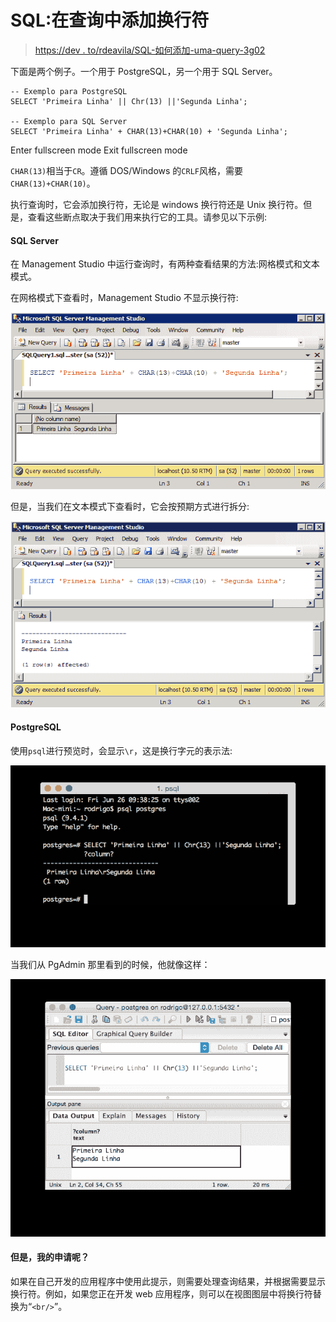 # SQL:在查询中添加换行符

> [https://dev . to/rdeavila/SQL-如何添加-uma-query-3g02](https://dev.to/rdeavila/sql-como-adicionar-uma-quebra-de-linha-em-uma-query-3g02)

下面是两个例子。一个用于 PostgreSQL，另一个用于 SQL Server。

```
-- Exemplo para PostgreSQL
SELECT 'Primeira Linha' || Chr(13) ||'Segunda Linha';

-- Exemplo para SQL Server
SELECT 'Primeira Linha' + CHAR(13)+CHAR(10) + 'Segunda Linha'; 
```

Enter fullscreen mode Exit fullscreen mode

`CHAR(13)`相当于`CR`。遵循 DOS/Windows 的`CRLF`风格，需要`CHAR(13)+CHAR(10)`。

执行查询时，它会添加换行符，无论是 windows 换行符还是 Unix 换行符。但是，查看这些断点取决于我们用来执行它的工具。请参见以下示例:

#### SQL Server

在 Management Studio 中运行查询时，有两种查看结果的方法:网格模式和文本模式。

在网格模式下查看时，Management Studio 不显示换行符:

[![](img/f0bfe4f5e90af8219797b6a65ba8d3e0.png)](https://res.cloudinary.com/practicaldev/image/fetch/s--3DpIRLiM--/c_limit%2Cf_auto%2Cfl_progressive%2Cq_auto%2Cw_880/https://avila.net.br/assets/sqlserver-result-to-grid.png)

但是，当我们在文本模式下查看时，它会按预期方式进行拆分:

[![](img/068be6e1e40d20e912d1b15b3bcac757.png)](https://res.cloudinary.com/practicaldev/image/fetch/s--Lgw1bCGP--/c_limit%2Cf_auto%2Cfl_progressive%2Cq_auto%2Cw_880/https://avila.net.br/assets/sqlserver-result-to-text.png)

#### PostgreSQL

使用`psql`进行预览时，会显示`\r`，这是换行字元的表示法:

[![](img/fd20b07b4699a61108df592cc8824e24.png)](https://res.cloudinary.com/practicaldev/image/fetch/s--5a-j178b--/c_limit%2Cf_auto%2Cfl_progressive%2Cq_auto%2Cw_880/https://avila.net.br/assets/pgsql-terminal.png)

当我们从 PgAdmin 那里看到的时候，他就像这样：

[![](img/b2c93848b33a0a4b9014e225f34ec06d.png)](https://res.cloudinary.com/practicaldev/image/fetch/s--K68GSjim--/c_limit%2Cf_auto%2Cfl_progressive%2Cq_auto%2Cw_880/https://avila.net.br/assets/pgsql-pgadmin.png)

#### 但是，我的申请呢？

如果在自己开发的应用程序中使用此提示，则需要处理查询结果，并根据需要显示换行符。例如，如果您正在开发 web 应用程序，则可以在视图图层中将换行符替换为“`<br/>`”。